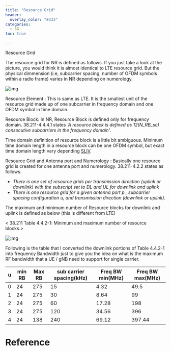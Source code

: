 ```yaml
---
title: "Resource Grid"
header:
  overlay_color: "#333"
categories: 
  - 5G
toc: true

---
```




Resource Grid



The resource grid for NR is defined as follows. If you just take a look at the picture, you would think it is almost identical to LTE resource grid. But the physical dimmension (i.e, subcarrier spacing, number of OFDM symbols within a radio frame) varies in NR depending on numerology.

![img](https://www.sharetechnote.com/html/5G/image/NR_Resource_Grid_01.png)

 

Resource Element : This is same as LTE. It is the smallest unit of the resource grid made up of one subcarrier in frequency domain and one OFDM symbol in time domain.

Resource Block: In NR, Resource Block is defined only for frequency domain. 38.211-4.4.4.1 states *'A resource block is defined as 12(N_RB_sc) consecutive subcarriers in the frequency domain'*.

Time domain definition of resource block is a little bit ambiguous. Minimum time domain length in a resource block can be one OFDM symbol, but exact time domain length vary depending [SLIV](https://www.sharetechnote.com/html/5G/5G_SLIV.html).

Resource Grid and Antenna port and Numerology : Basically one resource grid is created for one antenna port and numerology. 38.211-4.2.2 states as follows.

- *There is one set of resource grids per transmission direction (uplink or downlink) with the subscript  set to DL and UL for downlink and uplink*
- *There is one resource grid for a given antenna port p , subcarrier spacing configuration u, and transmission direction (downlink or uplink).* 

The maximum and minimum number of Resource blocks for downlink and uplink is defined as below (this is different from LTE)

< 38.211 Table 4.4.2-1: Minimum and maximum number of resource blocks.>

![img](https://www.sharetechnote.com/html/5G/image/38_211_Table_4_4_2_1.png)

Following is the table that I converted the downlink portions of Table 4.4.2-1 into frequency Bandwidth just to give you the idea on what is the maximum RF bandwidth that a UE / gNB need to support for single carrier.

| u    | min RB | Max RB | sub carrier spacing(kHz) | Freq BW min(MHz) | Freq BW max(MHz) |
| ---- | ------ | ------ | ------------------------ | ---------------- | ---------------- |
| 0    | 24     | 275    | 15                       | 4.32             | 49.5             |
| 1    | 24     | 275    | 30                       | 8.64             | 99               |
| 2    | 24     | 275    | 60                       | 17.28            | 198              |
| 3    | 24     | 275    | 120                      | 34.56            | 396              |
| 4    | 24     | 138    | 240                      | 69.12            | 397.44           |



























# Reference